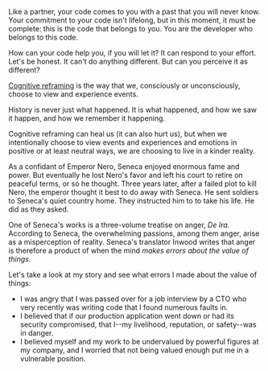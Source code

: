 Like a partner, your code comes to you with a past that you will never know.
Your commitment to your code isn't lifelong, but in this moment, it must be
complete: this is the code that belongs to you. You are the developer who
belongs to this code.

How can your code help you, if you will let it? It can respond to your effort.
Let's be honest. It can't do anything different. But can you perceive it as
different?

[Cognitive reframing](https://en.wikipedia.org/wiki/Cognitive_reframing) is the
way that we, consciously or unconsciously, choose to view and experience events.

History is never just what happened. It is what happened, and how we saw it
happen, and how we remember it happening.

Cognitive reframing can heal us (it can also hurt us), but when we intentionally
choose to view events and experiences and emotions in positive or at least
neutral ways, we are choosing to live in a kinder reality.

As a confidant of Emperor Nero, Seneca enjoyed enormous fame and power. But
eventually he lost Nero's favor and left his court to retire on peaceful terms,
or so he thought. Three years later, after a failed plot to kill Nero, the
emperor thought it best to do away with Seneca. He sent soldiers to Seneca's
quiet country home. They instructed him to to take his life. He did as they
asked.

One of Seneca's works is a three-volume treatise on anger, *De Ira*. According
to Seneca, the overwhelming passions, among them anger, arise as a misperception
of reality. Seneca's translator Inwood writes that anger is therefore a product
of when the mind *makes errors about the value of things*.

Let's take a look at my story and see what errors I made about the value of
things:

* I was angry that I was passed over for a job interview by a CTO who
  very recently was writing code that I found numerous faults in.
* I believed that if our production application went down or had its security
  compromised, that I--my livelihood, reputation, or safety--was in danger.
* I believed myself and my work to be undervalued by powerful figures at my
  company, and I worried that not being valued enough put me in a vulnerable
  position.

